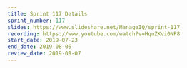 ```yaml
---
title: Sprint 117 Details
sprint_number: 117
slides: https://www.slideshare.net/ManageIQ/sprint-117
recording: https://www.youtube.com/watch?v=HqnZKvi0NP8
start_date: 2019-07-23
end_date: 2019-08-05
review_date: 2019-08-07
---
```

